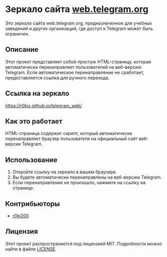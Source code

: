 # Зеркало сайта [web.telegram.org](https://r0kix.github.io/telegram_web/)

Это зеркало сайта web.telegram.org, предназначенное для учебных заведений и других организаций, где доступ к Telegram может быть ограничен.

## Описание

Этот проект представляет собой простую HTML-страницу, которая автоматически перенаправляет пользователей на веб-версию Telegram. Если автоматическое перенаправление не сработает, предоставляется ссылка для ручного перехода.

## Ссылка на зеркало

https://r0kix.github.io/telegram_web/

## Как это работает

HTML-страница содержит скрипт, который автоматически перенаправляет браузер пользователя на официальный сайт веб-версии Telegram.

## Использование

1. Откройте ссылку на зеркало в вашем браузере.
2. Вы будете автоматически перенаправлены на веб-версию Telegram.
3. Если перенаправление не произошло, нажмите на ссылку на странице.

## Контрибьюторы

- [r0ki200](https://github.com/r0ki200)

## Лицензия

Этот проект распространяется под лицензией MIT. Подробности можно найти в файле [LICENSE](./LICENSE).


